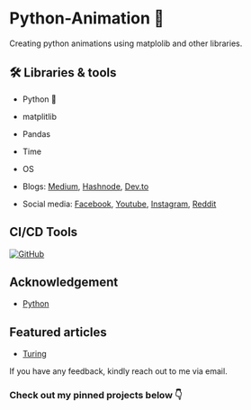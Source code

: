 # Python-Animation 👋
Creating python animations using matplolib and other libraries.


## 🛠 Libraries & tools
- Python 🐍 
- matplitlib
- Pandas
- Time
- OS


- Blogs: [Medium](https://iamholumeedey007.medium.com/), [Hashnode](https://shittuolumide.hashnode.dev/), [Dev.to](https://dev.to/shittu_olumide_)
- Social media: [Facebook](https://www.facebook.com/olumideayodeji.shittu), [Youtube](https://www.youtube.com/channel/UCNhFxpk6hGt5uMCKXq0Jl8A), [Instagram](https://www.instagram.com/shittu_olumide_ayodeji/), [Reddit](https://www.reddit.com/user/ShittuOlumide)


## CI/CD Tools

[![GitHub](https://img.shields.io/badge/License-MIT-green.svg)](https://github.com/zenUnicorn/)

## Acknowledgement
- [Python](https://python.org/)

## Featured articles

 - [Turing](https://www.educative.io/answers/what-is-regression-in-pycaret)



If you have any feedback, kindly reach out to me via email.


### Check out my pinned projects below 👇




